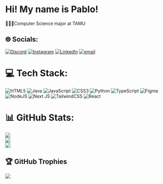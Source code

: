# Hi! My name is Pablo!

👩🏻‍💻Computer Science major at TAMU<br/>



## 🌐 Socials:
[![Discord](https://img.shields.io/badge/Discord-%237289DA.svg?logo=discord&logoColor=white)](https://discord.gg/mistical47) [![Instagram](https://img.shields.io/badge/Instagram-%23E4405F.svg?logo=Instagram&logoColor=white)](https://instagram.com/mindsetofpablo) [![LinkedIn](https://img.shields.io/badge/LinkedIn-%230077B5.svg?logo=linkedin&logoColor=white)](https://linkedin.com/in/pablo-almanza-017087349/) [![email](https://img.shields.io/badge/Email-D14836?logo=gmail&logoColor=white)](mailto:pabloalmanza3247@gmail.com) 

# 💻 Tech Stack:
![HTML5](https://img.shields.io/badge/html5-%23E34F26.svg?style=for-the-badge&logo=html5&logoColor=white) ![Java](https://img.shields.io/badge/java-%23ED8B00.svg?style=for-the-badge&logo=openjdk&logoColor=white) ![JavaScript](https://img.shields.io/badge/javascript-%23323330.svg?style=for-the-badge&logo=javascript&logoColor=%23F7DF1E) ![CSS3](https://img.shields.io/badge/css3-%231572B6.svg?style=for-the-badge&logo=css3&logoColor=white) ![Python](https://img.shields.io/badge/python-3670A0?style=for-the-badge&logo=python&logoColor=ffdd54) ![TypeScript](https://img.shields.io/badge/typescript-%23007ACC.svg?style=for-the-badge&logo=typescript&logoColor=white) ![Figma](https://img.shields.io/badge/figma-%23F24E1E.svg?style=for-the-badge&logo=figma&logoColor=white) ![NodeJS](https://img.shields.io/badge/node.js-6DA55F?style=for-the-badge&logo=node.js&logoColor=white) ![Next JS](https://img.shields.io/badge/Next-black?style=for-the-badge&logo=next.js&logoColor=white) ![TailwindCSS](https://img.shields.io/badge/tailwindcss-%2338B2AC.svg?style=for-the-badge&logo=tailwind-css&logoColor=white) ![React](https://img.shields.io/badge/react-%2320232a.svg?style=for-the-badge&logo=react&logoColor=%2361DAFB)
# 📊 GitHub Stats:
![](https://github-readme-stats.vercel.app/api?username=Mistical47&theme=synthwave&hide_border=false&include_all_commits=true&count_private=false)<br/>
![](https://nirzak-streak-stats.vercel.app/?user=Mistical47&theme=synthwave&hide_border=false)<br/>
![](https://github-readme-stats.vercel.app/api/top-langs/?username=Mistical47&theme=synthwave&hide_border=false&include_all_commits=true&count_private=false&layout=compact)

## 🏆 GitHub Trophies
![](https://github-profile-trophy.vercel.app/?username=Mistical47&theme=radical&no-frame=false&no-bg=false&margin-w=4)

<!-- Proudly created with GPRM ( https://gprm.itsvg.in ) -->
